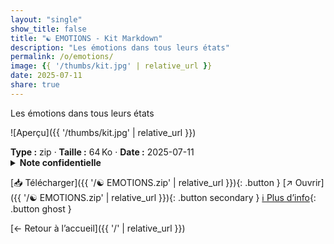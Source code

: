 ```yaml
---
layout: "single"
show_title: false
title: "☯ EMOTIONS - Kit Markdown"
description: "Les émotions dans tous leurs états"
permalink: /o/emotions/
image: {{ '/thumbs/kit.jpg' | relative_url }}
date: 2025-07-11
share: true
---
```



Les émotions dans tous leurs états

![Aperçu]({{ '/thumbs/kit.jpg' | relative_url }})

<div class="info-box"><strong>Type :</strong> zip · <strong>Taille :</strong> 64 Ko · <strong>Date :</strong> 2025-07-11</div>

<details class="notice notice--warning"><summary><strong>Note confidentielle</strong></summary><p>Mot de passe : batman1234</p></details>

[📥 Télécharger]({{ '/☯ EMOTIONS.zip' | relative_url }}){: .button }
[↗ Ouvrir]({{ '/☯ EMOTIONS.zip' | relative_url }}){: .button secondary }
[ℹ️ Plus d’info](https://publish.obsidian.md/ouaisfieu/%E2%96%B6+NOS+KITS+%E2%97%80/Kits){: .button ghost }

[← Retour à l’accueil]({{ '/' | relative_url }})
